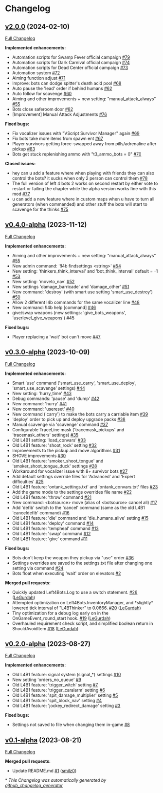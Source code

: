 # Changelog

## [v2.0.0](https://github.com/smilz0/Left4Bots/tree/v2.0.0) (2024-02-10)

[Full Changelog](https://github.com/smilz0/Left4Bots/compare/v0.4.0-alpha...v2.0.0)

**Implemented enhancements:**

- Automation scripts for Swamp Fever official campaign [\#79](https://github.com/smilz0/Left4Bots/issues/79)
- Automation scripts for Dark Carnival official campaign [\#74](https://github.com/smilz0/Left4Bots/issues/74)
- Automation scripts for Dead Center official campaign [\#73](https://github.com/smilz0/Left4Bots/issues/73)
- Automation system [\#72](https://github.com/smilz0/Left4Bots/issues/72)
- Aiming function adjust [\#71](https://github.com/smilz0/Left4Bots/issues/71)
- Improve: bots can dodge spitter's death acid pool [\#68](https://github.com/smilz0/Left4Bots/issues/68)
- Auto pause the 'lead' order if behind humans [\#62](https://github.com/smilz0/Left4Bots/issues/62)
- Auto follow for scavenge [\#60](https://github.com/smilz0/Left4Bots/issues/60)
- Aiming and other improvements + new setting: "manual\_attack\_always" [\#55](https://github.com/smilz0/Left4Bots/issues/55)
- Bots close saferoom door [\#82](https://github.com/smilz0/Left4Bots/issues/82)
- \[Improvement\] Manual Attack Adjustments [\#76](https://github.com/smilz0/Left4Bots/issues/76)

**Fixed bugs:**

- Fix vocalizer issues with "VScript Survivor Manager" again [\#69](https://github.com/smilz0/Left4Bots/issues/69)
- Fix bots take more items from spawn ent [\#67](https://github.com/smilz0/Left4Bots/issues/67)
- Player survivors getting force-swapped away from pills/adrenaline after pickup [\#83](https://github.com/smilz0/Left4Bots/issues/83)
- Bots get stuck replenishing ammo with "t3\_ammo\_bots = 0" [\#70](https://github.com/smilz0/Left4Bots/issues/70)

**Closed issues:**

- hey can u add a feature where when playing with friends they can also control the bots? it sucks when only 2 person can control them [\#78](https://github.com/smilz0/Left4Bots/issues/78)
- The full version of left 4 bots 2 works on second restart by either vote to restart or failing the chapter while the alpha version works fine with this mod [\#77](https://github.com/smilz0/Left4Bots/issues/77)
- u can add a new feature where in custom maps when u have to turn all generators \(when commanded\) and other stuff the bots will start to scavenge for the thinks [\#75](https://github.com/smilz0/Left4Bots/issues/75)

## [v0.4.0-alpha](https://github.com/smilz0/Left4Bots/tree/v0.4.0-alpha) (2023-11-12)

[Full Changelog](https://github.com/smilz0/Left4Bots/compare/v0.3.0-alpha...v0.4.0-alpha)

**Implemented enhancements:**

- Aiming and other improvements + new setting: "manual\_attack\_always" [\#55](https://github.com/smilz0/Left4Bots/issues/55)
- New admin command: '!l4b findsettings \<string\>' [\#54](https://github.com/smilz0/Left4Bots/issues/54)
- New setting: 'thinkers\_think\_interval' and 'bot\_think\_interval' default = -1 [\#53](https://github.com/smilz0/Left4Bots/issues/53)
- New setting: 'moveto\_nav' [\#52](https://github.com/smilz0/Left4Bots/issues/52)
- New settings 'damage\_barricade' and 'damage\_other' [\#51](https://github.com/smilz0/Left4Bots/issues/51)
- New command: 'destroy' \(with smart use setting 'smart\_use\_destroy'\) [\#50](https://github.com/smilz0/Left4Bots/issues/50)
- Allow 2 different l4b commands for the same vocalizer line [\#48](https://github.com/smilz0/Left4Bots/issues/48)
- New command: !l4b help \[command\] [\#46](https://github.com/smilz0/Left4Bots/issues/46)
- give/swap weapons \(new settings: 'give\_bots\_weapons', 'userlevel\_give\_weapons'\) [\#45](https://github.com/smilz0/Left4Bots/issues/45)

**Fixed bugs:**

- Player replacing a 'wait' bot can't move [\#47](https://github.com/smilz0/Left4Bots/issues/47)

## [v0.3.0-alpha](https://github.com/smilz0/Left4Bots/tree/v0.3.0-alpha) (2023-10-09)

[Full Changelog](https://github.com/smilz0/Left4Bots/compare/v0.2.0-alpha...v0.3.0-alpha)

**Implemented enhancements:**

- Smart 'use' command \('smart\_use\_carry', 'smart\_use\_deploy', 'smart\_use\_scavenge' settings\) [\#44](https://github.com/smilz0/Left4Bots/issues/44)
- New setting: 'hurry\_time' [\#43](https://github.com/smilz0/Left4Bots/issues/43)
- Debug commands: 'pause' and 'dump' [\#42](https://github.com/smilz0/Left4Bots/issues/42)
- New command: 'hurry' [\#41](https://github.com/smilz0/Left4Bots/issues/41)
- New command: 'usereset' [\#40](https://github.com/smilz0/Left4Bots/issues/40)
- New command \('carry'\) to make the bots carry a carriable item [\#39](https://github.com/smilz0/Left4Bots/issues/39)
- 'deploy' order to pick up and deploy upgrade packs [\#38](https://github.com/smilz0/Left4Bots/issues/38)
- Manual scavenge via 'scavenge' command [\#37](https://github.com/smilz0/Left4Bots/issues/37)
- Configurable TraceLine mask \('tracemask\_pickups' and 'tracemask\_others' settings\) [\#35](https://github.com/smilz0/Left4Bots/issues/35)
- Old L4B1 setting: 'load\_convars' [\#33](https://github.com/smilz0/Left4Bots/issues/33)
- Old L4B1 feature: 'shoot\_rock' setting [\#32](https://github.com/smilz0/Left4Bots/issues/32)
- Improvements to the pickup and move algorithms [\#31](https://github.com/smilz0/Left4Bots/issues/31)
- SHOVE improvements [\#30](https://github.com/smilz0/Left4Bots/issues/30)
- Old L4B1 feature: 'smoker\_shoot\_tongue' and 'smoker\_shoot\_tongue\_duck' settings [\#28](https://github.com/smilz0/Left4Bots/issues/28)
- Workaround for vocalizer issue with 8+ survivor bots [\#27](https://github.com/smilz0/Left4Bots/issues/27)
- Add default settings override files for 'Advanced' and 'Expert difficulties' [\#25](https://github.com/smilz0/Left4Bots/issues/25)
- Old L4B1 feature: 'ontank\_settings.txt' and 'ontank\_convars.txt' files [\#23](https://github.com/smilz0/Left4Bots/issues/23)
- Add the game mode to the settings overrides file name [\#22](https://github.com/smilz0/Left4Bots/issues/22)
- Old L4B1 feature: 'throw' command [\#21](https://github.com/smilz0/Left4Bots/issues/21)
- New command: \<botsource\> move \(alias of \<botsource\> cancel all\) [\#17](https://github.com/smilz0/Left4Bots/issues/17)
- Add 'defib' switch to the 'cancel' command \(same as the old L4B1 'canceldefib' command\) [\#16](https://github.com/smilz0/Left4Bots/issues/16)
- Old L4B1 feature: 'die' command and 'die\_humans\_alive' setting [\#15](https://github.com/smilz0/Left4Bots/issues/15)
- Old L4B1 feature: 'deploy' command [\#14](https://github.com/smilz0/Left4Bots/issues/14)
- Old L4B1 feature: 'tempheal' command [\#13](https://github.com/smilz0/Left4Bots/issues/13)
- Old L4B1 feature: 'swap' command [\#12](https://github.com/smilz0/Left4Bots/issues/12)
- Old L4B1 feature: 'give' command [\#11](https://github.com/smilz0/Left4Bots/issues/11)

**Fixed bugs:**

- Bots don't keep the weapon they pickup via "use" order [\#36](https://github.com/smilz0/Left4Bots/issues/36)
- Settings overrides are saved to the settings.txt file after changing one setting via command [\#24](https://github.com/smilz0/Left4Bots/issues/24)
- Bots float when executing 'wait' order on elevators [\#2](https://github.com/smilz0/Left4Bots/issues/2)

**Merged pull requests:**

- Quickly updated Left4Bots.Log to use a switch statement. [\#26](https://github.com/smilz0/Left4Bots/pull/26) ([LeGurdah](https://github.com/LeGurdah))
- Attempted optimization on Left4Bots.InventoryManager, and \*slightly\* lowered tick interval of "L4BThinker" to 0.0666. [\#20](https://github.com/smilz0/Left4Bots/pull/20) ([LeGurdah](https://github.com/LeGurdah))
- Tiny optimization for a debug log early on in the OnGameEvent\_round\_start hook. [\#19](https://github.com/smilz0/Left4Bots/pull/19) ([LeGurdah](https://github.com/LeGurdah))
- Overhauled requirement check script, and simplified boolean return in ShouldAvoidItem [\#18](https://github.com/smilz0/Left4Bots/pull/18) ([LeGurdah](https://github.com/LeGurdah))

## [v0.2.0-alpha](https://github.com/smilz0/Left4Bots/tree/v0.2.0-alpha) (2023-08-27)

[Full Changelog](https://github.com/smilz0/Left4Bots/compare/v0.1-alpha...v0.2.0-alpha)

**Implemented enhancements:**

- Old L4B1 feature: signal system \(signal\_\*\) settings [\#10](https://github.com/smilz0/Left4Bots/issues/10)
- New setting 'orders\_no\_queue' [\#9](https://github.com/smilz0/Left4Bots/issues/9)
- Old L4B1 feature: 'trigger\_witch' setting [\#7](https://github.com/smilz0/Left4Bots/issues/7)
- Old L4B1 feature: 'trigger\_caralarm' setting [\#6](https://github.com/smilz0/Left4Bots/issues/6)
- Old L4B1 feature: 'spit\_damage\_multiplier' setting [\#5](https://github.com/smilz0/Left4Bots/issues/5)
- Old L4B1 feature: 'spit\_block\_nav' setting [\#4](https://github.com/smilz0/Left4Bots/issues/4)
- Old L4B1 feature: 'jockey\_redirect\_damage' setting [\#3](https://github.com/smilz0/Left4Bots/issues/3)

**Fixed bugs:**

- Settings not saved to file when changing them in-game [\#8](https://github.com/smilz0/Left4Bots/issues/8)

## [v0.1-alpha](https://github.com/smilz0/Left4Bots/tree/v0.1-alpha) (2023-08-21)

[Full Changelog](https://github.com/smilz0/Left4Bots/compare/4f29dd1c2a1d2a90c8d999a80ea50b041a6c1fd8...v0.1-alpha)

**Merged pull requests:**

- Update README.md [\#1](https://github.com/smilz0/Left4Bots/pull/1) ([smilz0](https://github.com/smilz0))



\* *This Changelog was automatically generated by [github_changelog_generator](https://github.com/github-changelog-generator/github-changelog-generator)*
